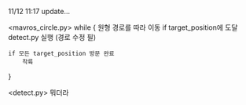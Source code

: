 11/12 11:17 update...

<mavros_circle.py>
while {
  원형 경로를 따라 이동
  if target_position에 도달
		detect.py 실행 (경로 수정 필)
	
	if 모든 target_position 방문 완료
 		착륙
}

<detect.py>
뭐더라
